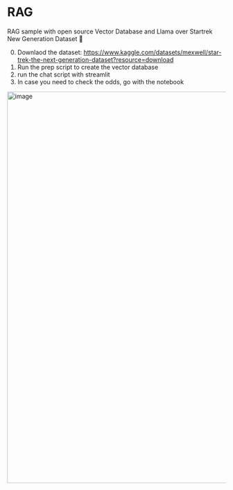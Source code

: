 # RAG
RAG sample with open source Vector Database and Llama over Startrek New Generation Dataset 🖖

0. Downlaod the dataset: https://www.kaggle.com/datasets/mexwell/star-trek-the-next-generation-dataset?resource=download
1. Run the prep script to create the vector database
2. run the chat script with streamlit
3. In case you need to check the odds, go with the notebook

<img width="771" height="900" alt="image" src="https://github.com/user-attachments/assets/ec1842de-c931-466a-af05-d1bd9cda8426" />


